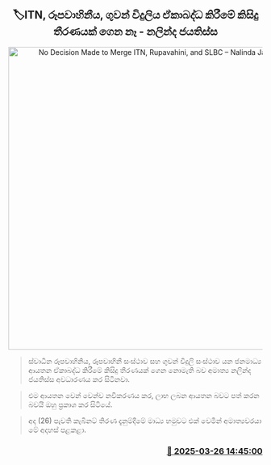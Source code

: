 <p align='center'><b><h2 align='center' title='No Decision Made to Merge ITN, Rupavahini, and SLBC – Nalinda Jayatissa'>🏷ITN, රූපවාහිනීය, ගුවන් විදුලිය ඒකාබද්ධ කිරීමේ කිසිදු තීරණයක් ගෙන නෑ - නලින්ද ජයතිස්ස</h2></b></p>
<p align='center'><img src='https://helakuru.sgp1.cdn.digitaloceanspaces.com/esana/images/lib/nalinda-jayathissa-cabinet-2024.jpg' width='600' alt='No Decision Made to Merge ITN, Rupavahini, and SLBC – Nalinda Jayatissa'></p>

> ස්වාධීන රූපවාහිනිය, රූපවාහිනී සංස්ථාව සහ ගුවන් විදුලි සංස්ථාව යන ජනමාධ්‍ය ආයතන ඒකාබද්ධ කිරීමේ කිසිදු තීරණයක් ගෙන නොමැති බව අමාත්‍ය නලින්ද ජයතිස්ස අවධාරණය කර සිටිනවා.

> එම ආයතන වෙන් වෙන්ව නවීකරණය කර, ලාභ ලබන ආයතන බවට පත් කරන බවයි ඔහු ප්‍රකාශ කර සිටියේ.

> අද (26) පැවති කැබිනට් තිරණ දැනුම්දීමේ මාධ්‍ය හමුවට එක් වෙමින් අමාත්‍යවරයා මේ අදහස් පළකළා.



<h3 align='right'><a href='https://www.helakuru.lk/esana/p/108662/'>📅 2025-03-26 14:45:00</a></h3>
